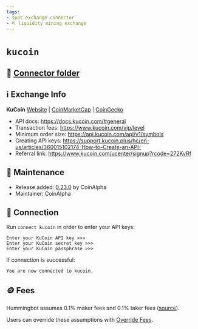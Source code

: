 ```yaml
---
tags:
- spot exchange connector
- ⛏️ liquidity mining exchange
---
```


# `kucoin`

## 📁 [Connector folder](https://github.com/hummingbot/hummingbot/tree/master/hummingbot/connector/exchange/kucoin)

## ℹ️ Exchange Info

**KuCoin** 
[Website](https://www.kucoin.com/) | [CoinMarketCap](https://coinmarketcap.com/exchanges/kucoin/) | [CoinGecko](https://www.coingecko.com/en/exchanges/kucoin)

* API docs: https://docs.kucoin.com/#general
* Transaction fees: https://www.kucoin.com/vip/level
* Minimum order size: https://api.kucoin.com/api/v1/symbols
* Creating API keys: https://support.kucoin.plus/hc/en-us/articles/360015102174-How-to-Create-an-API-
* Referral link: https://www.kucoin.com/ucenter/signup?rcode=272KvRf

## 👷 Maintenance

* Release added: [0.23.0](/release-notes/0.23.0/) by CoinAlpha
* Maintainer: CoinAlpha

## 🔑 Connection

Run `connect kucoin` in order to enter your API keys:
 
```
Enter your KuCoin API key >>>
Enter your KuCoin secret key >>>
Enter your KuCoin passphrase >>>
```

If connection is successful:
```
You are now connected to kucoin.
```

## 🪙 Fees

Hummingbot assumes 0.1% maker fees and 0.1% taker fees ([source](https://github.com/hummingbot/hummingbot/blob/master/hummingbot/connector/exchange/kucoin/kucoin_utils.py#L12)).

Users can override these assumptions with [Override Fees](/global-configs/override-fees/).